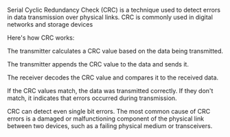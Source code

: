 Serial Cyclic Redundancy Check (CRC) is a technique used to detect errors in data transmission over physical links. CRC is commonly used in digital networks and storage devices

Here's how CRC works:

The transmitter calculates a CRC value based on the data being transmitted. 

The transmitter appends the CRC value to the data and sends it.

The receiver decodes the CRC value and compares it to the received data.

If the CRC values match, the data was transmitted correctly. If they don't match, it indicates that errors occurred during transmission.

CRC can detect even single bit errors. The most common cause of CRC errors is a damaged or malfunctioning component of the physical link between two devices, such as a failing physical medium or transceivers. 